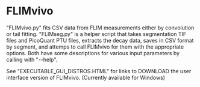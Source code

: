 # FLIMvivo

"FLIMvivo.py" fits CSV data from FLIM measurements either by convolution or tail fitting. "FLIMseg.py" is a helper script that takes segmentation TIF files and PicoQuant PTU files, extracts the decay data, saves in CSV format by segment, and attemps to call FLIMvivo for them with the appropriate options. Both have some descriptions for various input parameters by calling with "--help".

See "EXECUTABLE_GUI_DISTROS.HTML" for links to DOWNLOAD the user interface version of FLIMvivo.  (Currently available for Windows)

